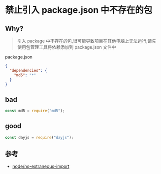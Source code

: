 # 禁止引入 package.json 中不存在的包

## Why?

> 引入 package 中不存在的包,很可能导致项目在其他电脑上无法运行,请先使用包管理工具将依赖添加到 package.json 文件中

package.json

```json
{
  "dependencies": {
    "md5": "*"
  }
}
```

## bad

```js
const md5 = require("md5");
```

## good

```js
const dayjs = require("dayjs");
```

## 参考

- [node/no-extraneous-import](https://github.com/mysticatea/eslint-plugin-node/blob/master/docs/rules/no-extraneous-import.md)
